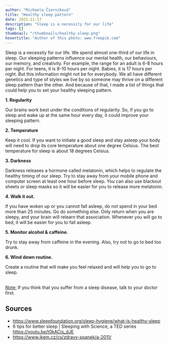 ```yaml
---
author: "Michaela Čierniková"
title: "Healthy sleep pattern"
date: 2021-11-17
description: "Sleep is a necessity for our life"
tags: []
thumbnail: "/thumbnails/healthy-sleep.png"
hovertitle: "Author of this photo: www.freepik.com"
---
```


Sleep is a necessity for our life. We spend almost one-third of our life in sleep. Our sleeping patterns influence our mental health, our behaviours, our memory, and creativity. For example, the range for an adult is 6-8 hours per night. For teens, it is 8-10 hours per night. Babies, it is 17 hours per night. But this information might not be for everybody. We all have different genetics and type of styles we live by so someone may thrive on a different sleep pattern than the other. And because of that, I made a list of things that could help you to set your healthy sleeping pattern.

**1. Regularity**

Our brains work best under the conditions of regularity. So, if you go to sleep and wake up at the same hour every day, it could improve your sleeping pattern.

**2. Temperature**

Keep it cool. If you want to initiate a good sleep and stay asleep your body will need to drop its core temperature about one degree Celsius. The best temperature for sleep is about 18 degrees Celsius.

**3. Darkness**

Darkness releases a hormone called melatonin, which helps to regulate the healthy timing of our sleep. Try to stay away from your mobile phone and computer screen at least one hour before sleep. You can also use blackout sheets or sleep masks so it will be easier for you to release more melatonin.

**4. Walk it out.**

If you have woken up or you cannot fall asleep, do not spend in your bed more than 25 minutes. Go do something else. Only return when you are sleepy, and your brain will relearn that association. Whenever you will go to bed, it will be easier for you to fall asleep.

**5. Monitor alcohol & caffeine.**

Try to stay away from caffeine in the evening. Also, try not to go to bed too drunk.

**6. Wind down routine.**

Create a routine that will make you feel relaxed and will help you to go to sleep.

<br>
<ins>Note:</ins> If you think that you suffer from a sleep disease, talk to your doctor first.

## Sources
- https://www.sleepfoundation.org/sleep-hygiene/what-is-healthy-sleep
- 6 tips for better sleep | Sleeping with Science, a TED series https://youtu.be/t0kACis_dJE
- https://www.ikem.cz/cs/zdravy-spanek/a-2011/
